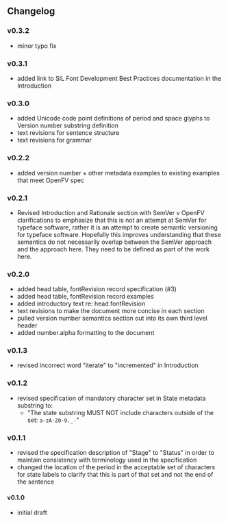 ## Changelog

### v0.3.2

- minor typo fix

### v0.3.1

- added link to SIL Font Development Best Practices documentation in the Introduction

### v0.3.0

- added Unicode code point definitions of period and space glyphs to Version number substring definition
- text revisions for sentence structure
- text revisions for grammar

### v0.2.2

- added version number + other metadata examples to existing examples that meet OpenFV spec

### v0.2.1

- Revised Introduction and Rationale section with SemVer v OpenFV clarifications to emphasize that this is not an attempt at SemVer for typeface software, rather it is an attempt to create semantic versioning for typeface software. Hopefully this improves understanding that these semantics do not necessarily overlap between the SemVer approach and the approach here. They need to be defined as part of the work here.

### v0.2.0

- added head table, fontRevision record specification (#3)
- added head table, fontRevision record examples
- added introductory text re: head.fontRevision
- text revisions to make the document more concise in each section
- pulled version number semantics section out into its own third level header
- added number.alpha formatting to the document

### v0.1.3

- revised incorrect word "iterate" to "incremented" in Introduction

### v0.1.2

- revised specification of mandatory character set in State metadata substring to:
	- "The state substring MUST NOT include characters outside of the set: `a-zA-Z0-9._-`"

### v0.1.1

- revised the specification description of "Stage" to "Status" in order to maintain consistency with terminology used in the specification
- changed the location of the period in the acceptable set of characters for state labels to clarify that this is part of that set and not the end of the sentence

#### v0.1.0

- initial draft